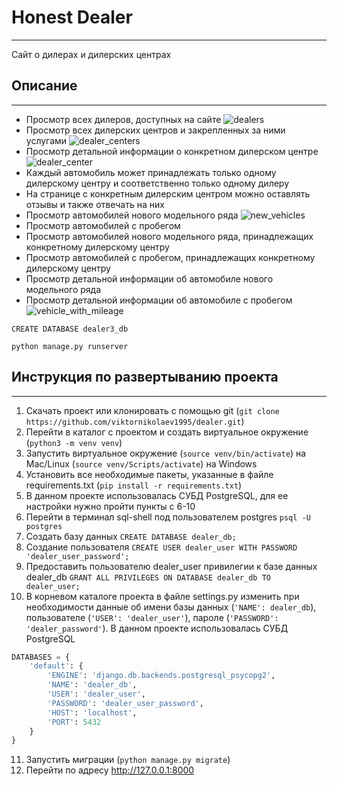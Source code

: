 # Honest Dealer
___
Сайт о дилерах и дилерских центрах
## Описание
___
+ Просмотр всех дилеров, доступных на сайте
  ![dealers](C:\Users\vikto\dealer\images_for_README\dealers_list.png "dealers")
+ Просмотр всех дилерских центров и закрепленных за ними услугами
  ![dealer_centers](C:\Users\vikto\dealer\images_for_README\dealer_centers_list.png "dealer_centers")
+ Просмотр детальной информации о конкретном дилерском центре
  ![dealer_center](C:\Users\vikto\dealer\images_for_README\dealer_center_detail.png "dealer_center")  
+ Каждый автомобиль может принадлежать только одному дилерскому центру и соответственно только одному дилеру
+ На странице с конкретным дилерским центром можно оставлять отзывы и также отвечать на них
+ Просмотр автомобилей нового модельного ряда
  ![new_vehicles](C:\Users\vikto\dealer\images_for_README\vehicles_list.png "new_vehicles")  
+ Просмотр автомобилей с пробегом  
+ Просмотр автомобилей нового модельного ряда, принадлежащих конкретному дилерскому центру
+ Просмотр автомобилей с пробегом, принадлежащих конкретному дилерскому центру
+ Просмотр детальной информации об автомобиле нового модельного ряда
+ Просмотр детальной информации об автомобиле с пробегом
  ![vehicle_with_mileage](C:\Users\vikto\dealer\images_for_README\vehicle_detail.png "vehicle_with_mileage") 
```PostgreSQL
CREATE DATABASE dealer3_db 
```
```django
python manage.py runserver
```
## Инструкция по развертыванию проекта
___
1. Скачать проект или клонировать с помощью git (`git clone https://github.com/viktornikolaev1995/dealer.git`)
2. Перейти в каталог с проектом и создать виртуальное окружение (`python3 -m venv venv`)
3. Запустить виртуальное окружение (`source venv/bin/activate`) на Mac/Linux (`source venv/Scripts/activate`) на Windows
4. Установить все необходимые пакеты, указанные в файле requirements.txt (`pip install -r requirements.txt`)
5. В данном проекте использовалась СУБД PostgreSQL, для ее настройки нужно пройти пункты с 6-10 
6. Перейти в терминал sql-shell под пользователем postgres `psql -U postgres`   
7. Создать базу данных `CREATE DATABASE dealer_db;`
8. Создание пользователя `CREATE USER dealer_user WITH PASSWORD 'dealer_user_password';`
9. Предоставить пользователю dealer_user привилегии к базе данных dealer_db `GRANT ALL PRIVILEGES ON DATABASE dealer_db TO dealer_user;`   
10. В корневом каталоге проекта в файле settings.py изменить при необходимости данные об имени базы данных (`'NAME': dealer_db`), пользователе (`'USER': 'dealer_user'`), пароле (`'PASSWORD': 'dealer_password'`). В данном проекте использовалась СУБД PostgreSQL
```python
DATABASES = {
    'default': {
        'ENGINE': 'django.db.backends.postgresql_psycopg2',
        'NAME': 'dealer_db',
        'USER': 'dealer_user',
        'PASSWORD': 'dealer_user_password',
        'HOST': 'localhost',
        'PORT': 5432
    }
}
```
11. Запустить миграции (`python manage.py migrate`)
12. Перейти по адресу http://127.0.0.1:8000

